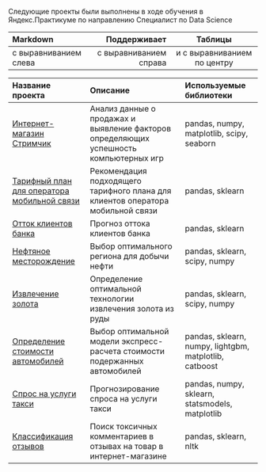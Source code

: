 Следующие проекты были выполнены в ходе обучения в Яндекс.Практикуме по направлению Специалист по Data Science


| Markdown | Поддерживает | Таблицы |
| :-------------------- | ---------------------: |:---------------------------:|
| с выравниванием слева | с выравниванием справа | и с выравниванием по центру |


| Название проекта | Описание | Используемые библиотеки |
| :-------------------- | :--------------------- |:---------------------------|
| [Интернет-магазин Стримчик](https://github.com/AntonAkhmonen/Student-projects/tree/main/Videogames%20online%20store) | Анализ данные о продажах и выявление факторов определяющих успешность компьютерных игр | pandas, numpy, matplotlib, scipy, seaborn |
| [Тарифный план для оператора мобильной связи](https://github.com/AntonAkhmonen/Student-projects/tree/main/Tariff%20plans%20for%20mobile%20operator) | Рекомендация подходящего тарифного плана для клиентов оператора мобильной связи | pandas, sklearn |
| [Отток клиентов банка](https://github.com/AntonAkhmonen/Student-projects/tree/main/Bank%20customer%20loss) | Прогноз оттока клиентов банка | pandas, sklearn |
| [Нефтяное месторождение](https://github.com/AntonAkhmonen/Student-projects/tree/main/Well%20locations%20comparison) | Выбор оптимального региона для добычи нефти | pandas, sklearn, sсipy, numpy |
| [Извлечение золота](https://github.com/AntonAkhmonen/Student-projects/tree/main/Gold%20recovery) | Определение оптимальной технологии извлечения золота из руды | pandas, sklearn, scipy, numpy |
| [Определение стоимости автомобилей](https://github.com/AntonAkhmonen/Student-projects/tree/main/Car%20price%20estimation) | Выбор оптимальной модели экспресс-расчета стоимости подержанных автомобилей | pandas, sklearn, numpy, lightgbm, matplotlib, catboost |
| [Спрос на услуги такси](https://github.com/AntonAkhmonen/Student-projects/tree/main/Taxi%20service%20forecast) | Прогнозирование спроса на услуги такси | pandas, numpy, sklearn, statsmodels, matplotlib |
| [Классификация отзывов](https://github.com/AntonAkhmonen/Student-projects/tree/main/Customer%20comments%20classification) | Поиск токсичных комментариев в отзывах на товар в интернет-магазине | pandas, sklearn, nltk |
